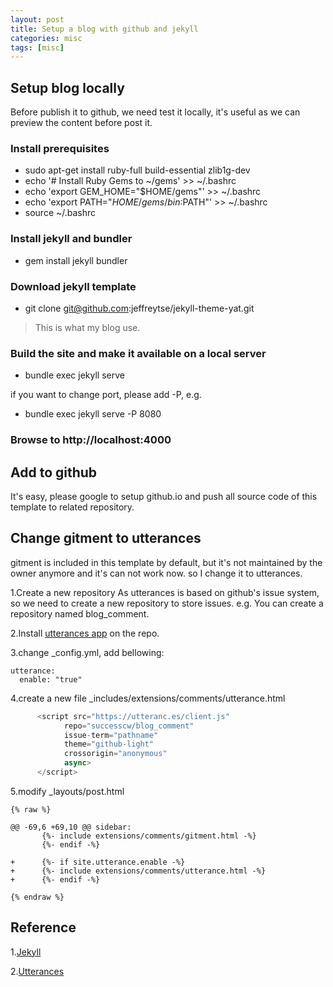 ```yaml
---
layout: post
title: Setup a blog with github and jekyll
categories: misc
tags: [misc]
---
```


## Setup blog locally
Before publish it to github, we need test it locally, it's useful as we can preview the content before post it.
### Install prerequisites
* sudo apt-get install ruby-full build-essential zlib1g-dev
* echo '# Install Ruby Gems to ~/gems' >> ~/.bashrc
* echo 'export GEM_HOME="$HOME/gems"' >> ~/.bashrc
* echo 'export PATH="$HOME/gems/bin:$PATH"' >> ~/.bashrc
* source ~/.bashrc

### Install jekyll and bundler
* gem install jekyll bundler

### Download jekyll template
* git clone git@github.com:jeffreytse/jekyll-theme-yat.git
> This is what my blog use.

### Build the site and make it available on a local server
* bundle exec jekyll serve

if you want to change port, please add -P, e.g.
* bundle exec jekyll serve -P 8080

### Browse to http://localhost:4000

## Add to github
It's easy, please google to setup github.io and push all source code of this template to related repository.

## Change gitment to utterances
gitment is included in this template by default, but it's not maintained by the owner anymore and it's can not work now. so I change it to utterances.

1.Create a new repository
As utterances is based on github's issue system, so we need to create a new repository to store issues.
e.g. You can create a repository named blog_comment.

2.Install [utterances app][2] on the repo.

3.change _config.yml, add bellowing:

    utterance:
      enable: "true"

4.create a new file _includes/extensions/comments/utterance.html
```javascript
      <script src="https://utteranc.es/client.js"
            repo="successcw/blog_comment"
            issue-term="pathname"
            theme="github-light"
            crossorigin="anonymous"
            async>
      </script>
```

5.modify _layouts/post.html

```
{% raw %}

@@ -69,6 +69,10 @@ sidebar:
       {%- include extensions/comments/gitment.html -%}
       {%- endif -%}

+      {%- if site.utterance.enable -%}
+      {%- include extensions/comments/utterance.html -%}
+      {%- endif -%}

{% endraw %}
```
## Reference
1.[Jekyll][1]

2.[Utterances][3]


  [1]: https://jekyllrb.com/docs/
  [2]: https://github.com/apps/utterances
  [3]: https://utteranc.es/?installation_id=19082772&setup_action=install
